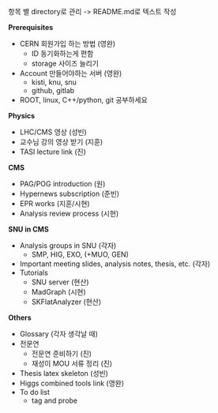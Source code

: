 항목 별 directory로 관리 -> README.md로 텍스트 작성    
    
**Prerequisites**
- CERN 회원가입 하는 방법 (영완)    
    - ID 동기화하는게 편함    
    - storage 사이즈 늘리기    
- Account 만들어야하는 서버  (영완)    
    - kisti, knu, snu    
    - github, gitlab    
- ROOT, linux, C++/python, git 공부하세요    
    
**Physics**
- LHC/CMS 영상 (성빈)    
- 교수님 강의 영상 받기 (지훈)    
- TASI lecture link (진)    
    
**CMS**
- PAG/POG introduction (원)    
- Hypernews subscription (준빈)    
- EPR works (지훈/시현)    
- Analysis review process (시현)    
    
**SNU in CMS**
- Analysis groups in SNU (각자)    
    - SMP, HIG, EXO, (+MUO, GEN)    
- Important meeting slides, analysis notes, thesis, etc. (각자)    
- Tutorials    
    - SNU server (현산)    
    - MadGraph (시현)    
    - SKFlatAnalyzer (현산)    
    
**Others**
- Glossary (각자 생각날 때)    
- 전문연    
    - 전문연 준비하기 (진)    
    - 재성이 MOU 서류 정리  (진)    
- Thesis latex skeleton (성빈)    
- Higgs combined tools link (영완)    
- To do list    
    - tag and probe    
